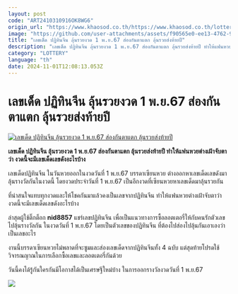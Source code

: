 ```yaml
---
layout: post
code: "ART2410310916OK8WG6"
origin_url: "https://www.khaosod.co.th/https://www.khaosod.co.th/lottery/news_9477649"
image: "https://github.com/user-attachments/assets/f90565e0-ee13-4762-99bc-3a3645eab222"
title: "เลขเด็ด ปฏิทินจีน ลุ้นรวยงวด 1 พ.ย.67 ส่องกันตาแตก ลุ้นรวยส่งท้ายปี"
description: "เลขเด็ด ปฏิทินจีน ลุ้นรวยงวด 1 พ.ย.67 ส่องกันตาแตก ลุ้นรวยส่งท้ายปี ทำให้แฟนหวยต่างเฝ้าจับตาว่า งวดนี้จะมีเลขเด็ดเลขดังอะไรบ้าง"
category: "LOTTERY"
language: "th"
date: 2024-11-01T12:08:13.053Z
---
```


# เลขเด็ด ปฏิทินจีน ลุ้นรวยงวด 1 พ.ย.67 ส่องกันตาแตก ลุ้นรวยส่งท้ายปี

[![เลขเด็ด ปฏิทินจีน ลุ้นรวยงวด 1 พ.ย.67 ส่องกันตาแตก ลุ้นรวยส่งท้ายปี](https://www.khaosod.co.th/wpapp/uploads/2024/10/lotto4545-2.jpg "เลขเด็ด ปฏิทินจีน ลุ้นรวยงวด 1 พ.ย.67 ส่องกันตาแตก ลุ้นรวยส่งท้ายปี")](https://www.khaosod.co.th/wpapp/uploads/2024/10/lotto4545-2.jpg)

**เลขเด็ด ปฏิทินจีน ลุ้นรวยงวด 1 พ.ย.67 ส่องกันตาแตก ลุ้นรวยส่งท้ายปี ทำให้แฟนหวยต่างเฝ้าจับตาว่า งวดนี้จะมีเลขเด็ดเลขดังอะไรบ้าง**

เลขเด็ดปฏิทินจีน ในวันหวยออกในงวดวันที่ 1 พ.ย.67 บรรดาเซียนหวย ต่างออกหาเลขเด็ดเลขดังมาลุ้นรางวัลกันในงวดนี้ โดยงวดประจำวันที่ 1 พ.ย.67 เป็นอีกงวดที่เซียนหวยหาเลขเด็ดมาลุ้นรวยกัน

ที่น่าสนใจแทบทุกงวดและให้โชคกันมาแล้วคงเป็นเลขจากปฏิทินจีน ทำให้แฟนหวยต่างเฝ้าจับตาว่า งวดนี้จะมีเลขเด็ดเลขดังอะไรบ้าง

ล่าสุดผู้ใช้ติ๊กต็อก **nid8857** แชร์เลขปฏิทินจีน เพื่อเป็นแนวทางการซื้อลอตเตอรี่ให้กับคนรักตัวเลขไปลุ้นรางวัลกัน ในงวดวันที่ 1 พ.ย.67 โดยเป็นตัวเลขของปฏิทินจีน ที่ต้องไปส่องไปลุ้นกันเอาเองว่าเป็นเลขอะไร

งานนี้บรรดาเซียนหวยไม่พลาดที่จะซูมและส่องเลขเด็ดจากปฏิทินจีนทั้ง 4 ฉบับ แต่สุดท้ายโปรดใช้วิจารณญาณในการเลือกซื้อเลขและลอตเตอรี่กันด้วย

วันนี้คงได้รู้กันใครกันมีโอกาสได้เป็นเศรษฐีใหม่บ้าง ในการออกรางวัลงวดวันที่ 1 พ.ย.67

[![](https://www.khaosod.co.th/wpapp/uploads/2024/10/lotto4545-1.jpg)](https://www.khaosod.co.th/wpapp/uploads/2024/10/lotto4545-1.jpg)

